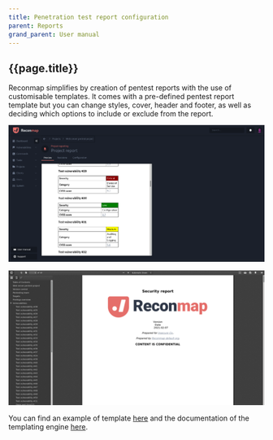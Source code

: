```yaml
---
title: Penetration test report configuration
parent: Reports
grand_parent: User manual
---
```


## {{page.title}}

Reconmap simplifies by creation of pentest reports with the use of customisable templates. It comes with a pre-defined pentest report template but you can change styles, cover, header and footer, as well as deciding which options to include or exclude from the report.

![Customisable pentest report](/images/screenshots/custom-pentest-report-generation.png)

![Example PDF report](/images/screenshots/example-pentest-report-pdf.png)

You can find an example of template [here](https://github.com/reconmap/rest-api/blob/master/resources/templates/reports/default.docx) and the documentation of the templating engine [here](https://phpword.readthedocs.io/en/latest/templates-processing.html).
